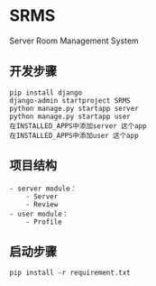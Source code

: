 # SRMS
Server Room Management System


## 开发步骤

```
pip install django
django-admin startproject SRMS
python manage.py startapp server
python manage.py startapp user
在INSTALLED_APPS中添加server 这个app
在INSTALLED_APPS中添加user 这个app
```
## 项目结构
```
- server module：
    - Server 
    - Review 
- user module：
    - Profile

```


## 启动步骤

```
pip install -r requirement.txt

```